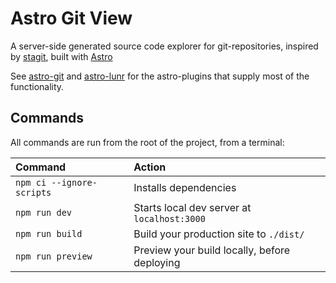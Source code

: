 # Astro Git View

A server-side generated source code explorer for git-repositories, inspired by [stagit](https://codemadness.org/stagit.html), built with [Astro](https://astro.build)

See [astro-git](./integrations/astro-git) and [astro-lunr](./integrations/astro-lunr) for the astro-plugins that supply most of the functionality.

## Commands

All commands are run from the root of the project, from a terminal:

| Command           		| Action                                       |
|:------------------------- |:-------------------------------------------- |
| `npm ci --ignore-scripts` | Installs dependencies                        |
| `npm run dev`     		| Starts local dev server at `localhost:3000`  |
| `npm run build`   		| Build your production site to `./dist/`      |
| `npm run preview` 		| Preview your build locally, before deploying |
